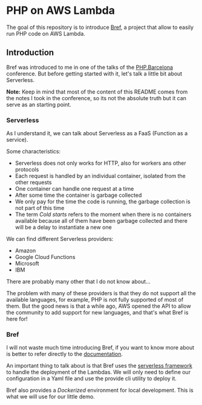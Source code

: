 # PHP on AWS Lambda

The goal of this repository is to introduce [Bref](https://bref.sh/), a project that allow to easily run PHP code on AWS Lambda.

## Introduction

Bref was introduced to me in one of the talks of the [PHP.Barcelona](https://php.barcelona/) conference. But before getting started with it, let's talk a little bit about Serverless.

**Note:** Keep in mind that most of the content of this README comes from the notes I took in the conference, so its not the absolute truth but it can serve as an starting point.

### Serverless

As I understand it, we can talk about Serverless as a FaaS (Function as a service).

Some characteristics:

- Serverless does not only works for HTTP, also for workers ans other protocols
- Each request is handled by an individual container, isolated from the other requests
- One container can handle one request at a time
- After some time the container is garbage collected
- We only pay for the time the code is running, the garbage collection is not part of this time
- The term _Cold starts_ refers to the moment when there is no containers available because all of them have been garbage collected and there will be a delay to instantiate a new one

We can find different Serverless providers:

- Amazon
- Google Cloud Functions
- Microsoft
- IBM

There are probably many other that I do not know about...

The problem with many of these providers is that they do not support all the available languages, for example, PHP is not fully supported of most of them. But the good news is that a while ago, AWS opened the API to allow the community to add support for new languages, and that's what Bref is here for!

### Bref

I will not waste much time introducing Bref, if you want to know more about is better to refer directly to the [documentation](https://bref.sh/docs/).

An important thing to talk about is that Bref uses the [serverless framework](https://serverless.com/) to handle the deployment of the Lambdas. We will only need to define our configuration in a Yaml file and use the provide cli utility to deploy it.

Bref also provides a _Dockerized_ environment for local development. This is what we will use for our little demo.
